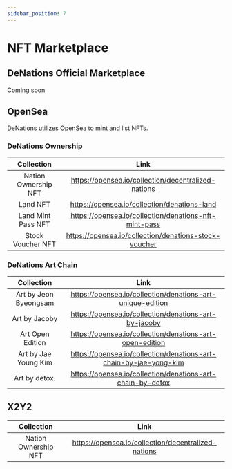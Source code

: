 ```yaml
---
sidebar_position: 7
---
```


# NFT Marketplace

## DeNations Official Marketplace

Coming soon

## OpenSea

DeNations utilizes OpenSea to mint and list NFTs.

### DeNations Ownership

|             Collection             |                            Link                            |
|:----------------------------------:|:----------------------------------------------------------:|
| Nation Ownership NFT               | https://opensea.io/collection/decentralized-nations        |
| Land NFT                           | https://opensea.io/collection/denations-land               |
| Land Mint Pass NFT                 | https://opensea.io/collection/denations-nft-mint-pass      |
| Stock Voucher NFT                  | https://opensea.io/collection/denations-stock-voucher      |

### DeNations Art Chain

|             Collection             |                                Link                               |
|:----------------------------------:|:-----------------------------------------------------------------:|
| Art by Jeon Byeongsam              | https://opensea.io/collection/denations-art-unique-edition        |
| Art by Jacoby                      | https://opensea.io/collection/denations-art-by-jacoby             |
| Art Open Edition                   | https://opensea.io/collection/denations-art-open-edition          |
| Art by Jae Young Kim               | https://opensea.io/collection/denations-art-chain-by-jae-yong-kim |
| Art by detox.                      | https://opensea.io/collection/denations-art-chain-by-detox        |

## X2Y2

|             Collection             |                                Link                               |
|:----------------------------------:|:-----------------------------------------------------------------:|
| Nation Ownership NFT               | https://opensea.io/collection/decentralized-nations               |

